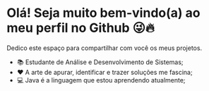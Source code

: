 # Olá! Seja muito bem-vindo(a) ao meu perfil no Github 😜🔥
Dedico este espaço para compartilhar com você os meus projetos.

- 📚 Estudante de Análise e Desenvolvimento de Sistemas;
- ❤ A arte de apurar, identificar e trazer soluções me fascina;
- 💻 Java é a linguagem que estou aprendendo atualmente;

